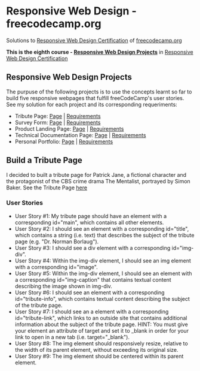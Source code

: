 # Responsive Web Design - freecodecamp.org

Solutions to [Responsive Web Design Certification](https://www.freecodecamp.org/learn/responsive-web-design/ "Responsive Web Design Certification") of [freecodecamp.org](https://www.freecodecamp.org "Learn to code — for free.")

<strong>This is the eighth course - [Responsive Web Design Projects](https://www.freecodecamp.org/learn/responsive-web-design/#responsive-web-design-projects "Responsive Web Design Projects")</strong> in [Responsive Web Design Certification](https://www.freecodecamp.org/learn/responsive-web-design/ "Responsive Web Design Certification")

## Responsive Web Design Projects
The purpuse of the following projects is to use the concepts learnt so far to build five responsive webpages that fulfill freeCodeCamp's user stories.
See my solution for each project and its corresponding requeriments:

* Tribute Page: [Page](https://codepen.io/Myllah/full/poRNaWX "Patrick Jane's Tribute Page") | [Requirements](https://www.freecodecamp.org/learn/responsive-web-design/responsive-web-design-projects/build-a-tribute-page "Build a Tribute Page")
* Survey Form: [Page](https://codepen.io/Myllah/full/dyNwbzm "The Mentalist's Survey Form") | [Requirements](https://www.freecodecamp.org/learn/responsive-web-design/responsive-web-design-projects/build-a-survey-form "Build a Survey Form")
* Product Landing Page: [Page](https://codepen.io/Myllah/full/BaWJjea "Product Landing Page: DaRoça") | [Requirements](https://www.freecodecamp.org/learn/responsive-web-design/responsive-web-design-projects/build-a-product-landing-page "Build a Product Landing Page")
* Technical Documentation Page: [Page](https://codepen.io/Myllah/full/rNyEGQx "Technical Documentation Page: Python") | [Requirements](https://www.freecodecamp.org/learn/responsive-web-design/responsive-web-design-projects/build-a-technical-documentation-page "Build a Technical Documentation Page")
* Personal Portfolio: [Page](#) | [Requirements](https://www.freecodecamp.org/learn/responsive-web-design/responsive-web-design-projects/build-a-personal-portfolio-webpage "Build a Personal Portfolio Webpage")

## Build a Tribute Page
I decided to built a tribute page for Patrick Jane, a fictional character and the protagonist of the CBS crime drama The Mentalist, portrayed by Simon Baker. See the Tribute Page [here](https://codepen.io/Myllah/full/poRNaWX "Patrick Jane's Tribute Page")

### User Stories

* User Story #1: My tribute page should have an element with a corresponding id="main", which contains all other elements.
* User Story #2: I should see an element with a corresponding id="title", which contains a string (i.e. text) that describes the subject of the tribute page (e.g. "Dr. Norman Borlaug").
* User Story #3: I should see a div element with a corresponding id="img-div".
* User Story #4: Within the img-div element, I should see an img element with a corresponding id="image".
* User Story #5: Within the img-div element, I should see an element with a corresponding id="img-caption" that contains textual content describing the image shown in img-div.
* User Story #6: I should see an element with a corresponding id="tribute-info", which contains textual content describing the subject of the tribute page.
* User Story #7: I should see an a element with a corresponding id="tribute-link", which links to an outside site that contains additional information about the subject of the tribute page. HINT: You must give your element an attribute of target and set it to _blank in order for your link to open in a new tab (i.e. target="_blank").
* User Story #8: The img element should responsively resize, relative to the width of its parent element, without exceeding its original size.
* User Story #9: The img element should be centered within its parent element.

